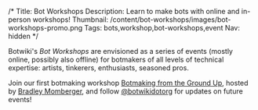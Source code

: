 /*
Title: Bot Workshops 
Description: Learn to make bots with online and in-person workshops!
Thumbnail: /content/bot-workshops/images/bot-workshops-promo.png
Tags: bots,workshop,bot-workshops,event
Nav: hidden
*/

Botwiki's *Bot Workshops* are envisioned as a series of events (mostly online, possibly also offline) for botmakers of all levels of technical expertise: artists, tinkerers, enthusiasts, seasoned pros.

Join our first botmaking workshop [Botmaking from the Ground Up](/bot-workshops/botmaking-from-the-ground-up/), hosted by [Bradley Momberger](https://twitter.com/air_hadoken), and follow [@botwikidotorg](https://twitter.com/botwikidotorg) for updates on future events!
